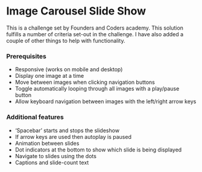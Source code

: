 Image Carousel Slide Show
=========================


This is a challenge set by Founders and Coders academy.  This solution fulfills a number of criteria set-out in the challenge.  I have also added a couple of other things to help with functionality.

### Prerequisites

- Responsive (works on mobile and desktop)
- Display one image at a time
- Move between images when clicking navigation buttons
- Toggle automatically looping through all images with a play/pause button
- Allow keyboard navigation between images with the left/right arrow keys

### Additional features

- ‘Spacebar’ starts and stops the slideshow
- If arrow keys are used then autoplay is paused
- Animation between slides
- Dot indicators at the bottom to show which slide is being displayed
- Navigate to slides using the dots
- Captions and slide-count text



